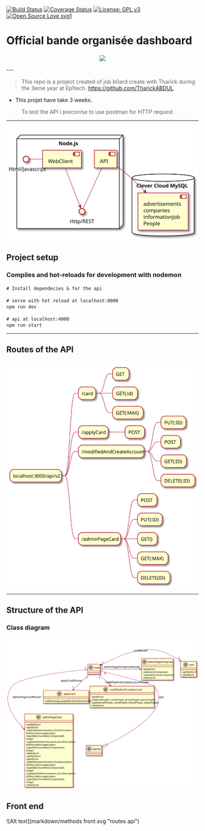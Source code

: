 [![Build Status](http://img.shields.io/travis/badges/badgerbadgerbadger.svg?style=flat-square)](https://travis-ci.org/badges/badgerbadgerbadger)
[![Coverage Status](http://img.shields.io/coveralls/badges/badgerbadgerbadger.svg?style=flat-square)](https://coveralls.io/r/badges/badgerbadgerbadger)
[![License: GPL v3](https://img.shields.io/badge/License-GPLv3-blue.svg)](https://www.gnu.org/licenses/gpl-3.0)
[![Open Source Love svg1](https://badges.frapsoft.com/os/v1/open-source.svg?v=103)](https://github.com/ellerbrock/open-source-badges/)


# Official bande organisée dashboard
<p align="center"><a target="_blank" rel="noopener noreferrer" href="https://camo.githubusercontent.com/06b2f979b4fbab8f1822cab69783700f0afa1f90/68747470733a2f2f6e7578746a732e6f72672f6d6574615f3430302e706e67"><img align="center" src="https://camo.githubusercontent.com/06b2f979b4fbab8f1822cab69783700f0afa1f90/68747470733a2f2f6e7578746a732e6f72672f6d6574615f3430302e706e67" data-canonical-src="https://nuxtjs.org/meta_400.png" style="max-width:100%;"></a></p>
---

> This repo is a project created of job b0ard create with Tharick during the 3eme year at Ep1tech.
  https://github.com/TharickABDUL


- This projet have take 3 weeks.

> To test the API i preconise to use postman for HTTP request.

---

![Alt text](markdown/structur_bdd_local.svg "routes api")

## Project setup
### Compiles and hot-reloads for development with nodemon

```
# Install dependecies & for the api

# serve with hot reload at localhost:8000
npm run dev

# api at localhost:4000
npm run start

```


---

## Routes of the API

![Alt text](markdown/route.svg "routes api")

---
## Structure of the API
### Class diagram

![Alt text](markdown/apiPOO.svg "routes api")


## Front end

![Alt text](markdown/methods front.svg "routes api")

